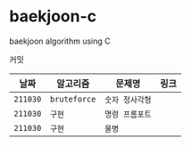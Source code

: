 # baekjoon-c
baekjoon algorithm using C

커밋 

|날짜|알고리즘|문제명|링크|
|------|---|-----|-------|
|`211030`|`bruteforce`|`숫자 정사각형`||
|`211030`|`구현`|`명령 프롬포트`||
|`211030`|`구현`|`물병`||

